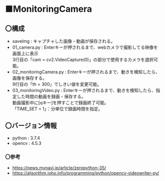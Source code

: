 # ■MonitoringCamera

## 〇構成
- saveImg : キャプチャした画像・動画が保存される。
- 01_camera.py : Enterキーが押されるまで、webカメラで撮影してる映像を画面上に表示  
3行目の「cam = cv2.VideoCapture(0)」の部分で使用するカメラを選択可能。
- 02_monitoringCamera.py : Enterキーが押されるまで、動きを検知したら、画像を保存する。  
9行目の「th = 300」でしきい値を変更可能。  
- 03_monitoringVideo.py : Enterキーが押されるまで、動きを検知したら、指定した時間の動画を録画・保存する。  
動画撮影中に[qキー]を押すことで録画終了可能。  
「TIME_SET = 1」：分単位で録画時間を指定。  

## 〇バージョン情報
- python : 3.7.4
- opencv : 4.5.3

### 〇参考  
- https://news.mynavi.jp/article/zeropython-35/  
- https://algorithm.joho.info/programming/python/opencv-videowriter-py/  


